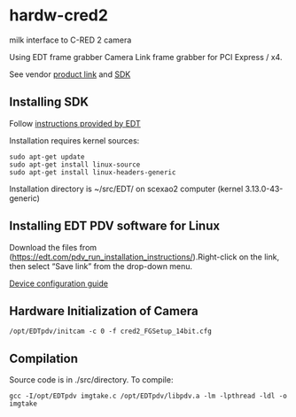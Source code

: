 # hardw-cred2
milk interface to C-RED 2 camera

Using EDT frame grabber Camera Link frame grabber for PCI Express / x4.

See vendor [product link](https://edt.com/product/visionlink-f4/) and [SDK](https://edt.com/file-category/pdv/)


## Installing SDK

Follow [instructions provided by EDT](https://edt.com/pdv_run_installation_instructions/)

Installation requires kernel sources:

    sudo apt-get update
    sudo apt-get install linux-source
    sudo apt-get install linux-headers-generic

Installation directory is ~/src/EDT/ on scexao2 computer (kernel 3.13.0-43-generic)

## Installing EDT PDV software for Linux
Download the files from (https://edt.com/pdv_run_installation_instructions/).Right-click on the link, then select “Save link” from the drop-down menu. 


[Device configuration guide](https://edt.com/downloads/ad_config_guide/)


## Hardware Initialization of Camera

	/opt/EDTpdv/initcam -c 0 -f cred2_FGSetup_14bit.cfg 

## Compilation

Source code is in ./src/directory.
To compile:

	gcc -I/opt/EDTpdv imgtake.c /opt/EDTpdv/libpdv.a -lm -lpthread -ldl -o imgtake


